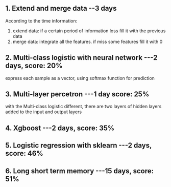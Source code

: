 ## 1. Extend and merge data --3 days 
According to the time information: 
1. extend data: if a certain period of information loss fill it with the previous data
2. merge data: integrate all the features. if miss some features fill it with 0
## 2. Multi-class logistic with neural network ---2 days, score: 20%
express each sample as a vector, using softmax function for prediction
## 3. Multi-layer percetron ---1 day score: 25%
with the Multi-class logistic different, there are two layers of hidden layers added to the input and output layers
## 4. Xgboost ---2 days, score: 35%
## 5. Logistic regression with sklearn ---2 days, score: 46%
## 6. Long short term memory ---15 days, score: 51%

